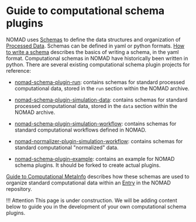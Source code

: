 # Guide to computational schema plugins

NOMAD uses [Schemas](../../reference/glossary.md#schema) to define the data structures and organization of [Processed Data](../../reference/glossary.md#processed-data). Schemas can be defined in yaml or python formats. [How to write a schema](../../howto/customization/basics.md) describes the basics of writing a schema, in the yaml format. Computational schemas in NOMAD have historically been written in python. There are several existing computational schema plugin projects for reference:

- [nomad-schema-plugin-run](https://github.com/nomad-coe/nomad-schema-plugin-run): contains schemas for standard processed computational data, stored in the `run` section within the NOMAD archive.
<!-- ! This naming must change, and I think it is a good moment now to do so. -->

- [nomad-schema-plugin-simulation-data](https://github.com/nomad-coe/nomad-schema-plugin-simulation-data): contains schemas for standard processed computational data, stored in the `data` section within the NOMAD archive.

- [nomad-schema-plugin-simulation-workflow](https://github.com/nomad-coe/nomad-schema-plugin-simulation-workflow): contains schemas for standard computational workflows defined in NOMAD.

- [nomad-normalizer-plugin-simulation-workflow](https://github.com/nomad-coe/nomad-normalizer-plugin-simulation-workflow): contains schemas for standard computational "normalized" data.

- [nomad-schema-plugin-example](https://github.com/nomad-coe/nomad-schema-plugin-example): contains an example for NOMAD schema plugins. It should be forked to create actual plugins.

[Guide to Computational MetaInfo](metainfo.md) describes how these schemas are used to organize standard computational data within an [Entry](../../reference/glossary.md#entry) in the NOMAD repository.

!!! Attention
    This page is under construction. We will be adding content below to guide you in the development of your own computational schema plugins.

<!-- TODO Add best practices + tips for schema implementation/design -->
<!-- ### Best practices for computational parser design -->

<!-- ### Tips for implementation of computaional parsers -->